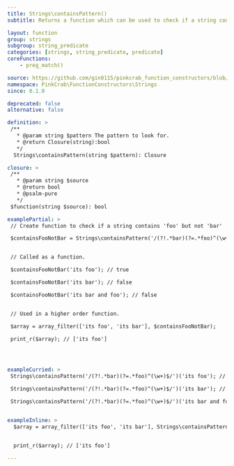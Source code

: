```yaml
---
title: Strings\containsPattern()
subtitle: Returns a function which can be used to check if a string contains a defined regex expression. The created function can then reused over any string, or used as part of a Higher Order Function such as array_filter().

layout: function
group: strings
subgroup: string_predicate
categories: [strings, string_predicate, predicate]
coreFunctions: 
    - preg_match()

source: https://github.com/gin0115/pinkcrab_function_constructors/blob/master/src/strings.php#L251
namespace: PinkCrab\FunctionConstructors\Strings
since: 0.1.0

deprecated: false
alternative: false

definition: >
 /**
   * @param string $pattern The pattern to look for.
   * @return Closure(string):bool
   */
  Strings\containsPattern(string $pattern): Closure

closure: >
 /**
   * @param string $source
   * @return bool
   * @psalm-pure
   */ 
 $function(string $source): bool

examplePartial: >
 // Create function to check if a string contains 'foo' but not 'bar'

 $containsFooNotBar = Strings\containsPattern('/(?!.*bar)(?=.*foo)^(\w+)$/');


 // Called as a function.

 $containsFooNotBar('its foo'); // true

 $containsFooNotBar('its bar'); // false

 $containsFooNotBar('its bar and foo'); // false


 // Used in a higher order function.

 $array = array_filter(['its foo', 'its bar'], $containsFooNotBar);

 print_r($array); // ['its foo']




exampleCurried: >
 Strings\containsPattern('/(?!.*bar)(?=.*foo)^(\w+)$/')('its foo'); // true

 Strings\containsPattern('/(?!.*bar)(?=.*foo)^(\w+)$/')('its bar'); // false

 Strings\containsPattern('/(?!.*bar)(?=.*foo)^(\w+)$/')('its bar and foo'); // false


exampleInline: >
  $array = array_filter(['its foo', 'its bar'], Strings\containsPattern('/(?!.*bar)(?=.*foo)^(\w+)$/'));


  print_r($array); // ['its foo']

---
```


